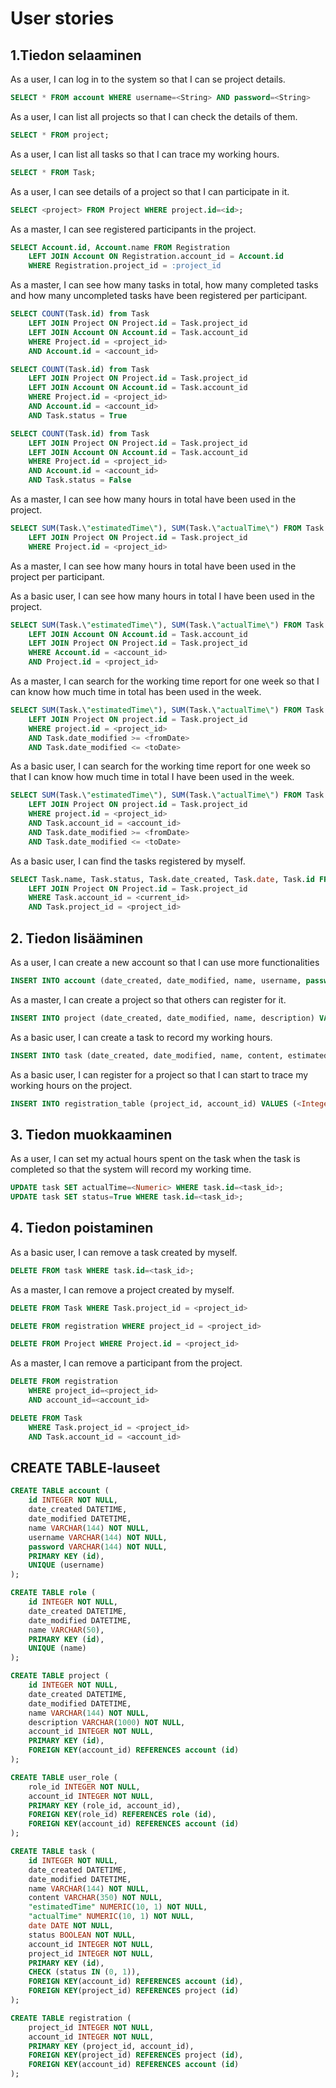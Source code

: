 # User stories

## 1.Tiedon selaaminen

As a user, I can log in to the system so that I can se project details.
```sql
SELECT * FROM account WHERE username=<String> AND password=<String>
```

As a user, I can list all projects so that I can check the details of them.
```sql
SELECT * FROM project;
```

As a user, I can list all tasks so that I can trace my working hours.
```sql
SELECT * FROM Task;
```

As a user, I can see details of a project so that I can participate in it.
```sql
SELECT <project> FROM Project WHERE project.id=<id>;
```

As a master, I can see registered participants in the project.
```sql
SELECT Account.id, Account.name FROM Registration
    LEFT JOIN Account ON Registration.account_id = Account.id
    WHERE Registration.project_id = :project_id
```

As a master, I can see how many tasks in total, how many completed tasks and how many uncompleted tasks have been registered per participant.
```sql
SELECT COUNT(Task.id) from Task
    LEFT JOIN Project ON Project.id = Task.project_id
    LEFT JOIN Account ON Account.id = Task.account_id
    WHERE Project.id = <project_id>
    AND Account.id = <account_id>

SELECT COUNT(Task.id) from Task
    LEFT JOIN Project ON Project.id = Task.project_id
    LEFT JOIN Account ON Account.id = Task.account_id
    WHERE Project.id = <project_id>
    AND Account.id = <account_id>
    AND Task.status = True

SELECT COUNT(Task.id) from Task
    LEFT JOIN Project ON Project.id = Task.project_id
    LEFT JOIN Account ON Account.id = Task.account_id
    WHERE Project.id = <project_id>
    AND Account.id = <account_id>
    AND Task.status = False
```

As a master, I can see how many hours in total have been used in the project.
```sql
SELECT SUM(Task.\"estimatedTime\"), SUM(Task.\"actualTime\") FROM Task
    LEFT JOIN Project ON Project.id = Task.project_id
    WHERE Project.id = <project_id>
```

As a master, I can see how many hours in total have been used in the project per participant.

As a basic user, I can see how many hours in total I have been used in the project.
```sql
SELECT SUM(Task.\"estimatedTime\"), SUM(Task.\"actualTime\") FROM Task
    LEFT JOIN Account ON Account.id = Task.account_id
    LEFT JOIN Project ON Project.id = Task.project_id
    WHERE Account.id = <account_id>
    AND Project.id = <project_id>
```

As a master, I can search for the working time report for one week so that I can know how much time in total has been used in the week.
```sql
SELECT SUM(Task.\"estimatedTime\"), SUM(Task.\"actualTime\") FROM Task
    LEFT JOIN Project ON project.id = Task.project_id
    WHERE project.id = <project_id>
    AND Task.date_modified >= <fromDate>
    AND Task.date_modified <= <toDate>
```

As a basic user, I can search for the working time report for one week so that I can know how much time in total I have been used in the week.
```sql
SELECT SUM(Task.\"estimatedTime\"), SUM(Task.\"actualTime\") FROM Task
    LEFT JOIN Project ON project.id = Task.project_id
    WHERE project.id = <project_id>
    AND Task.account_id = <account_id>
    AND Task.date_modified >= <fromDate>
    AND Task.date_modified <= <toDate>
```

As a basic user, I can find the tasks registered by myself.
```sql
SELECT Task.name, Task.status, Task.date_created, Task.date, Task.id FROM Task
    LEFT JOIN Project ON Project.id = Task.project_id
    WHERE Task.account_id = <current_id>
    AND Task.project_id = <project_id>
```



## 2. Tiedon lisääminen

As a user, I can create a new account so that I can use more functionalities
```sql
INSERT INTO account (date_created, date_modified, name, username, password VALUES (CURRENT_TIMESTAMP, CURRENT_TIMESTAMP, <String>, <String>, <String>)
```

As a master, I can create a project so that others can register for it.

```sql
INSERT INTO project (date_created, date_modified, name, description) VALUES (CURRENT_TIMESTAMP, CURRENT_TIMESTAMP, <String>, <String>);
```

As a basic user, I can create a task to record my working hours.

```sql
INSERT INTO task (date_created, date_modified, name, content, estimatedTime, date, status) VALUES (CURRENT_TIMESTAMP, CURRENT_TIMESTAMP, <String>, <String>, <Numeric>, <Date>, <Boolean>);
```

As a basic user, I can register for a project so that I can start to trace my working hours on the project.

```sql
INSERT INTO registration_table (project_id, account_id) VALUES (<Integer>, <Integer>);
```



## 3. Tiedon muokkaaminen

As a user, I can set my actual hours spent on the task when the task is completed so that the system will record my working time.

```sql
UPDATE task SET actualTime=<Numeric> WHERE task.id=<task_id>;
UPDATE task SET status=True WHERE task.id=<task_id>;
```



## 4. Tiedon poistaminen

As a basic user, I can remove a task created by myself.

```sql
DELETE FROM task WHERE task.id=<task_id>;
```

As a master, I can remove a project created by myself.
```sql
DELETE FROM Task WHERE Task.project_id = <project_id>

DELETE FROM registration WHERE project_id = <project_id>

DELETE FROM Project WHERE Project.id = <project_id>
```

As a master, I can remove a participant from the project.
```sql
DELETE FROM registration 
    WHERE project_id=<project_id> 
    AND account_id=<account_id>

DELETE FROM Task 
    WHERE Task.project_id = <project_id>
    AND Task.account_id = <account_id>
```



## CREATE TABLE-lauseet

```sql
CREATE TABLE account (
	id INTEGER NOT NULL, 
	date_created DATETIME, 
	date_modified DATETIME, 
	name VARCHAR(144) NOT NULL, 
	username VARCHAR(144) NOT NULL, 
	password VARCHAR(144) NOT NULL, 
	PRIMARY KEY (id), 
	UNIQUE (username)
);

CREATE TABLE role (
	id INTEGER NOT NULL, 
	date_created DATETIME, 
	date_modified DATETIME, 
	name VARCHAR(50), 
	PRIMARY KEY (id), 
	UNIQUE (name)
);

CREATE TABLE project (
	id INTEGER NOT NULL, 
	date_created DATETIME, 
	date_modified DATETIME, 
	name VARCHAR(144) NOT NULL, 
	description VARCHAR(1000) NOT NULL, 
	account_id INTEGER NOT NULL, 
	PRIMARY KEY (id), 
	FOREIGN KEY(account_id) REFERENCES account (id)
);

CREATE TABLE user_role (
	role_id INTEGER NOT NULL, 
	account_id INTEGER NOT NULL, 
	PRIMARY KEY (role_id, account_id), 
	FOREIGN KEY(role_id) REFERENCES role (id), 
	FOREIGN KEY(account_id) REFERENCES account (id)
);

CREATE TABLE task (
	id INTEGER NOT NULL, 
	date_created DATETIME, 
	date_modified DATETIME, 
	name VARCHAR(144) NOT NULL, 
	content VARCHAR(350) NOT NULL, 
	"estimatedTime" NUMERIC(10, 1) NOT NULL, 
	"actualTime" NUMERIC(10, 1) NOT NULL, 
	date DATE NOT NULL, 
	status BOOLEAN NOT NULL, 
	account_id INTEGER NOT NULL, 
	project_id INTEGER NOT NULL, 
	PRIMARY KEY (id), 
	CHECK (status IN (0, 1)), 
	FOREIGN KEY(account_id) REFERENCES account (id), 
	FOREIGN KEY(project_id) REFERENCES project (id)
);

CREATE TABLE registration (
	project_id INTEGER NOT NULL, 
	account_id INTEGER NOT NULL, 
	PRIMARY KEY (project_id, account_id), 
	FOREIGN KEY(project_id) REFERENCES project (id), 
	FOREIGN KEY(account_id) REFERENCES account (id)
);

```
